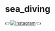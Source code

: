 # sea_diving


👉[![Instagram](https://img.shields.io/badge/INSTAGRAM-FOLLOW-red?style=for-the-badge&logo=instagram)](https://www.instagram.com/shubham_g0sain)👈
